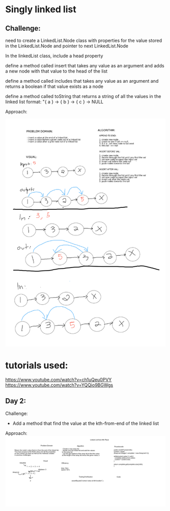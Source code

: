 # Singly linked list

## Challenge:

need to create a LinkedList.Node class with properties for the value stored in the LinkedList.Node and pointer to next LinkedList.Node

In the linkedList class, include a head property

define a method called insert that takes any value as an argument and adds a new node with that value to the head of the list

define a method called includes that takes any value as an argument and returns a boolean if that value exists as a node

 define a method called toString that returns a string of all the values in the linked list
format: "{ a } -> { b } -> { c } -> NULL

Approach:

![whiteboard image](aww-board.png)

# tutorials used: 
https://www.youtube.com/watch?v=ch1uQeu0PVY
https://www.youtube.com/watch?v=YQQio9BGWgs

## Day 2: 

Challenge: 
- Add a method that find the value at the kth-from-end of the linked list

Approach: 
![whiteboard image](aww-board2.png)


